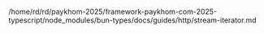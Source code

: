 /home/rd/rd/paykhom-2025/framework-paykhom-com-2025-typescript/node_modules/bun-types/docs/guides/http/stream-iterator.md
